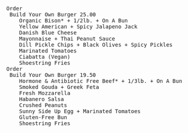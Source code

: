 <pre>
Order
 Build Your Own Burger 25.00
    Organic Bison* + 1/2lb. + On A Bun
    Yellow American + Spicy Jalapeno Jack
    Danish Blue Cheese
    Mayonnaise + Thai Peanut Sauce
    Dill Pickle Chips + Black Olives + Spicy Pickles
    Marinated Tomatoes
    Ciabatta (Vegan)
    Shoestring Fries
Order
 Build Your Own Burger 19.50
    Hormone & Antibiotic Free Beef* + 1/3lb. + On A Bun
    Smoked Gouda + Greek Feta
    Fresh Mozzarella
    Habanero Salsa
    Crushed Peanuts
    Sunny Side Up Egg + Marinated Tomatoes
    Gluten-Free Bun
    Shoestring Fries
  </pre>
